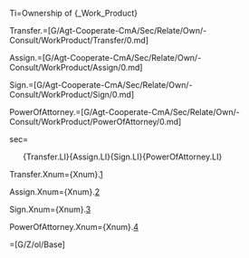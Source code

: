 Ti=Ownership of {_Work_Product}

Transfer.=[G/Agt-Cooperate-CmA/Sec/Relate/Own/-Consult/WorkProduct/Transfer/0.md]

Assign.=[G/Agt-Cooperate-CmA/Sec/Relate/Own/-Consult/WorkProduct/Assign/0.md]

Sign.=[G/Agt-Cooperate-CmA/Sec/Relate/Own/-Consult/WorkProduct/Sign/0.md]

PowerOfAttorney.=[G/Agt-Cooperate-CmA/Sec/Relate/Own/-Consult/WorkProduct/PowerOfAttorney/0.md]

sec=<ol>{Transfer.LI}{Assign.LI}{Sign.LI}{PowerOfAttorney.LI}</ol>


Transfer.Xnum={Xnum}.<a href="#Relate.Own.WorkProduct.Transfer.Sec" class="xref">1</a>

Assign.Xnum={Xnum}.<a href="#Relate.Own.WorkProduct.Assign.Sec" class="xref">2</a>

Sign.Xnum={Xnum}.<a href="#Relate.Own.WorkProduct.Sign.Sec" class="xref">3</a>

PowerOfAttorney.Xnum={Xnum}.<a href="#Relate.Own.WorkProduct.PowerOfAttorney.Sec" class="xref">4</a>

=[G/Z/ol/Base]
